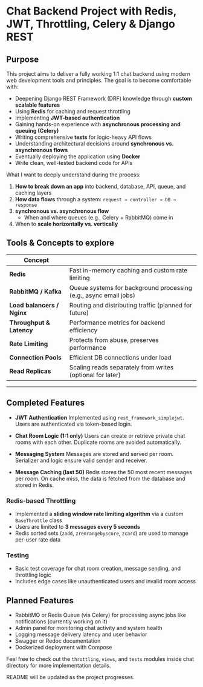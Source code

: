 # Chat Backend Project with Redis, JWT, Throttling, Celery & Django REST

## Purpose

This project aims to deliver a fully working 1:1 chat backend using modern web development tools and principles. The goal is to become comfortable with:
- Deepening Django REST Framework (DRF) knowledge through **custom scalable features**
- Using **Redis** for caching and request throttling
- Implementing **JWT-based authentication**
- Gaining hands-on experience with **asynchronous processing and queuing (Celery)**
- Writing comprehensive **tests** for logic-heavy API flows
- Understanding architectural decisions around **synchronous vs. asynchronous flows**
- Eventually deploying the application using **Docker**
- Write clean, well-tested backend code for APIs

What I want to deeply understand during the process:
1. **How to break down an app** into backend, database, API, queue, and caching layers
2. **How data flows** through a system: `request → controller → DB → response`
3. **synchronous vs. asynchronous flow**
   - When and where queues (e.g., Celery + RabbitMQ) come in
4. When to **scale horizontally vs. vertically**

## Tools & Concepts to explore

| Concept                    |                                                                     |
|---------------------------|----------------------------------------------------------------------|
| **Redis**                 | Fast in-memory caching and custom rate limiting                      |
| **RabbitMQ / Kafka**      | Queue systems for background processing (e.g., async email jobs)      |
| **Load balancers / Nginx**| Routing and distributing traffic (planned for future)                |
| **Throughput & Latency**  | Performance metrics for backend efficiency                          |
| **Rate Limiting**         | Protects from abuse, preserves performance                          |
| **Connection Pools**      | Efficient DB connections under load                                  |
| **Read Replicas**         | Scaling reads separately from writes (optional for later)            |

---

## Completed Features

- **JWT Authentication**
  Implemented using `rest_framework_simplejwt`. Users are authenticated via token-based login.

- **Chat Room Logic (1:1 only)**
  Users can create or retrieve private chat rooms with each other. Duplicate rooms are avoided automatically.

- **Messaging System**
    Messages are stored and served per room. Serializer and logic ensure valid sender and receiver.

- **Message Caching (last 50)**
  Redis stores the 50 most recent messages per room. On cache miss, the data is fetched from the database and stored in Redis.

### Redis-based Throttling

- Implemented a **sliding window rate limiting algorithm** via a custom `BaseThrottle` class
- Users are limited to **3 messages every 5 seconds**
- Redis sorted sets (`zadd`, `zremrangebyscore`, `zcard`) are used to manage per-user rate data

### Testing

- Basic test coverage for chat room creation, message sending, and throttling logic
- Includes edge cases like unauthenticated users and invalid room access

## Planned Features

- RabbitMQ or Redis Queue (via Celery) for processing async jobs like notifications (currently working on it)
- Admin panel for monitoring chat activity and system health
- Logging message delivery latency and user behavior
- Swagger or Redoc documentation
- Dockerized deployment with Compose


Feel free to check out the `throttling`, `views`, and `tests` modules inside chat directory for more implementation details.

README will be updated as the project progresses.
